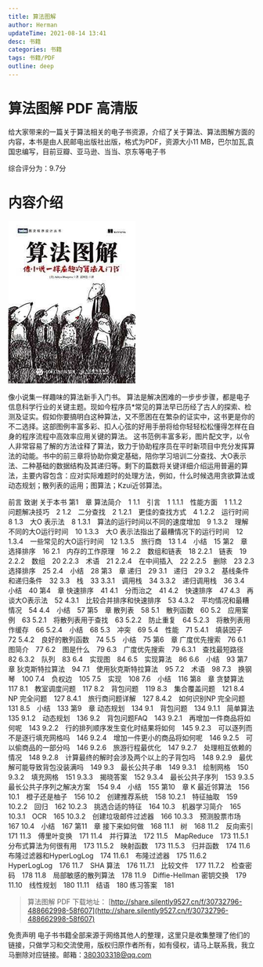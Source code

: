 ```yaml
---
title: 算法图解
author: Herman
updateTime: 2021-08-14 13:41
desc: 书籍
categories: 书籍
tags: 书籍/PDF
outline: deep
---
```



# 算法图解 PDF 高清版

给大家带来的一篇关于算法相关的电子书资源，介绍了关于算法、算法图解方面的内容，本书是由人民邮电出版社出版，格式为PDF，资源大小11 MB，巴尔加瓦,袁国忠编写，目前豆瓣、亚马逊、当当、京东等电子书

综合评分为：9.7分

# 内容介绍

![](https://raw.githubusercontent.com/silently9527/images/main/008i3skNgy1gu3urtyvuhj6078097t8y02.jpg)

像小说集一样趣味的算法新手入门书。
算法是解决困难的一步步步骤，都是电子信息科学行业的关键主题。现如今程序员*常见的算法早已历经了古人的探索、检测及证实。假如你要搞明白这种算法，又不愿困在在繁杂的证实中，这书更是你的不二选择。这部图例丰富多彩、扣人心弦的好用手册将给你轻轻松松懂得怎样在自身的程序流程中高效率应用关键的算法。
这书范例丰富多彩，图片配文字，以令人非常容易了解的方法诠释了算法，致力于协助程序员在平时新项目中充分发挥算法的动能。书中的前三章将协助你奠定基础，陪你学习培训二分查找、大O表示法、二种基础的数据结构及其递归等。剩下的篇数将关键详细介绍运用普遍的算法，主要内容包含：应对实际难题时的处理方法，例如，什么时候选用贪欲算法或动态规划；散列表的运用；图算法；Kzui近邻算法。

前言
致谢
关于本书
第1　章 算法简介　1
1.1　引言　1
1.1.1　性能方面　1
1.1.2　问题解决技巧　2
1.2　二分查找　2
1.2.1　更佳的查找方式　4
1.2.2　运行时间　8
1.3　大O 表示法　8
1.3.1　算法的运行时间以不同的速度增加　9
1.3.2　理解不同的大O运行时间　10
1.3.3　大O 表示法指出了最糟情况下的运行时间　12
1.3.4　一些常见的大O运行时间　12
1.3.5　旅行商　13
1.4　小结　15
第2　章 选择排序　16
2.1　内存的工作原理　16
2.2　数组和链表　18
2.2.1　链表　19
2.2.2　数组　20
2.2.3　术语　21
2.2.4　在中间插入　22
2.2.5　删除　23
2.3　选择排序　25
2.4　小结　28
第3　章 递归　29
3.1　递归　29
3.2　基线条件和递归条件　32
3.3　栈　33
3.3.1　调用栈　34
3.3.2　递归调用栈　36
3.4　小结　40
第4　章 快速排序　41
4.1　分而治之　41
4.2　快速排序　47
4.3　再谈大O表示法　52
4.3.1　比较合并排序和快速排序　53
4.3.2　平均情况和最糟情况　54
4.4　小结　57
第5　章 散列表　58
5.1　散列函数　60
5.2　应用案例　63
5.2.1　将散列表用于查找　63
5.2.2　防止重复　64
5.2.3　将散列表用作缓存　66
5.2.4　小结　68
5.3　冲突　69
5.4　性能　71
5.4.1　填装因子　72
5.4.2　良好的散列函数　74
5.5　小结　75
第6　章 广度优先搜索　76
6.1　图简介　77
6.2　图是什么　79
6.3　广度优先搜索　79
6.3.1　查找最短路径　82
6.3.2　队列　83
6.4　实现图　84
6.5　实现算法　86
6.6　小结　93
第7　章 狄克斯特拉算法　94
7.1　使用狄克斯特拉算法　95
7.2　术语　98
7.3　换钢琴　100
7.4　负权边　105
7.5　实现　108
7.6　小结　116
第8　章 贪婪算法　117
8.1　教室调度问题　117
8.2　背包问题　119
8.3　集合覆盖问题　121
8.4　NP 完全问题　127
8.4.1　旅行商问题详解　127
8.4.2　如何识别NP 完全问题　131
8.5　小结　133
第9　章 动态规划　134
9.1　背包问题　134
9.1.1　简单算法　135
9.1.2　动态规划　136
9.2　背包问题FAQ　143
9.2.1　再增加一件商品将如何呢　143
9.2.2　行的排列顺序发生变化时结果将如何　145
9.2.3　可以逐列而不是逐行填充网格吗　146
9.2.4　增加一件更小的商品将如何呢　146
9.2.5　可以偷商品的一部分吗　146
9.2.6　旅游行程最优化　147
9.2.7　处理相互依赖的情况　148
9.2.8　计算最终的解时会涉及两个以上的子背包吗　148
9.2.9　最优解可能导致背包没装满吗　149
9.3　最长公共子串　149
9.3.1　绘制网格　150
9.3.2　填充网格　151
9.3.3　揭晓答案　152
9.3.4　最长公共子序列　153
9.3.5　最长公共子序列之解决方案　154
9.4　小结　155
第10　章 K 最近邻算法　156
10.1　橙子还是柚子　156
10.2　创建推荐系统　158
10.2.1　特征抽取　159
10.2.2　回归　162
10.2.3　挑选合适的特征　164
10.3　机器学习简介　165
10.3.1　OCR　165
10.3.2　创建垃圾邮件过滤器　166
10.3.3　预测股票市场　167
10.4　小结　167
第11　章 接下来如何做　168
11.1　树　168
11.2　反向索引　171
11.3　傅里叶变换　171
11.4　并行算法　172
11.5　MapReduce　173
11.5.1　分布式算法为何很有用　173
11.5.2　映射函数　173
11.5.3　归并函数　174
11.6　布隆过滤器和HyperLogLog　174
11.6.1　布隆过滤器　175
11.6.2　HyperLogLog　176
11.7　SHA 算法　176
11.7.1　比较文件　177
11.7.2　检查密码　178
11.8　局部敏感的散列算法　178
11.9　Diffie-Hellman 密钥交换　179
11.10　线性规划　180
11.11　结语　180
练习答案　181


> 算法图解 PDF 下载地址： [http://share.silently9527.cn/f/30732796-488662998-58f607](http://share.silently9527.cn/f/30732796-488662998-58f607)



免责声明
电子书书籍全部来源于网络其他人的整理，这里只是收集整理了他们的链接，只做学习和交流使用，版权归原作者所有，如有侵权，请马上联系我，我立马删除对应链接。邮箱：380303318@qq.com
